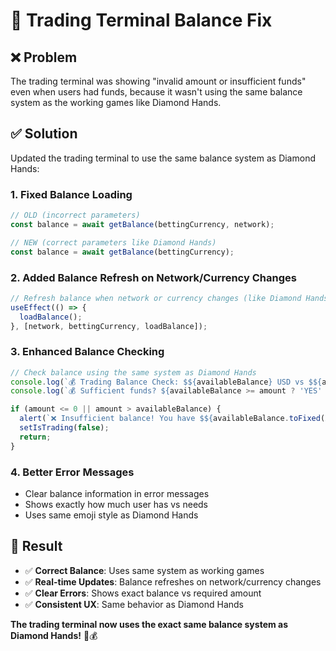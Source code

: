 # 🔧 Trading Terminal Balance Fix

## ❌ **Problem**
The trading terminal was showing "invalid amount or insufficient funds" even when users had funds, because it wasn't using the same balance system as the working games like Diamond Hands.

## ✅ **Solution**
Updated the trading terminal to use the same balance system as Diamond Hands:

### **1. Fixed Balance Loading**
```typescript
// OLD (incorrect parameters)
const balance = await getBalance(bettingCurrency, network);

// NEW (correct parameters like Diamond Hands)
const balance = await getBalance(bettingCurrency);
```

### **2. Added Balance Refresh on Network/Currency Changes**
```typescript
// Refresh balance when network or currency changes (like Diamond Hands)
useEffect(() => {
  loadBalance();
}, [network, bettingCurrency, loadBalance]);
```

### **3. Enhanced Balance Checking**
```typescript
// Check balance using the same system as Diamond Hands
console.log(`💰 Trading Balance Check: $${availableBalance} USD vs $${amount} USD stake`);
console.log(`💰 Sufficient funds? ${availableBalance >= amount ? 'YES' : 'NO'}`);

if (amount <= 0 || amount > availableBalance) {
  alert(`❌ Insufficient balance! You have $${availableBalance.toFixed(2)} USD but need $${amount.toFixed(2)} USD`);
  setIsTrading(false);
  return;
}
```

### **4. Better Error Messages**
- Clear balance information in error messages
- Shows exactly how much user has vs needs
- Uses same emoji style as Diamond Hands

## 🎯 **Result**
- ✅ **Correct Balance**: Uses same system as working games
- ✅ **Real-time Updates**: Balance refreshes on network/currency changes
- ✅ **Clear Errors**: Shows exact balance vs required amount
- ✅ **Consistent UX**: Same behavior as Diamond Hands

**The trading terminal now uses the exact same balance system as Diamond Hands!** 🎯💰
